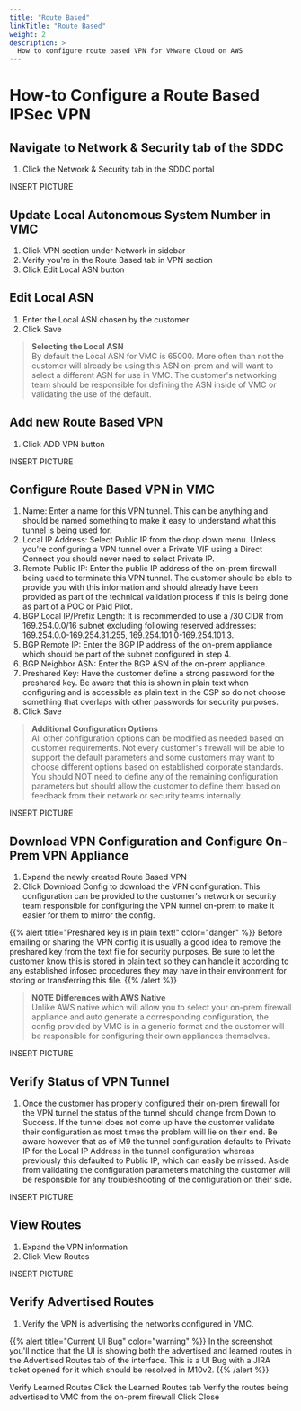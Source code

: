 ```yaml
---
title: "Route Based"
linkTitle: "Route Based"
weight: 2
description: >
  How to configure route based VPN for VMware Cloud on AWS 
---
```


# How-to Configure a Route Based IPSec VPN

## Navigate to Network & Security tab of the SDDC
1. Click the Network & Security tab in the SDDC portal

INSERT PICTURE

## Update Local Autonomous System Number in VMC
1. Click VPN section under Network in sidebar
2. Verify you're in the Route Based tab in VPN section
3. Click Edit Local ASN button


## Edit Local ASN
1. Enter the Local ASN chosen by the customer
2. Click Save

>**Selecting the Local ASN**\
By default the Local ASN for VMC is 65000. More often than not the customer will already be using this ASN on-prem and will want to select a different ASN for use in VMC. The customer's networking team should be responsible for defining the ASN inside of VMC or validating the use of the default.


## Add new Route Based VPN
1. Click ADD VPN button

INSERT PICTURE


## Configure Route Based VPN in VMC
1. Name: Enter a name for this VPN tunnel. This can be anything and should be named something to make it easy to understand what this tunnel is being used for.
2. Local IP Address: Select Public IP from the drop down menu. Unless you're configuring a VPN tunnel over a Private VIF using a Direct Connect you should never need to select Private IP.
3. Remote Public IP: Enter the public IP address of the on-prem firewall being used to terminate this VPN tunnel. The customer should be able to provide you with this information and should already have been provided as part of the technical validation process if this is being done as part of a POC or Paid Pilot.
4. BGP Local IP/Prefix Length: It is recommended to use a /30 CIDR from 169.254.0.0/16 subnet excluding following reserved addresses: 169.254.0.0-169.254.31.255, 169.254.101.0-169.254.101.3. 
5. BGP Remote IP: Enter the BGP IP address of the on-prem appliance which should be part of the subnet configured in step 4.
6. BGP Neighbor ASN: Enter the BGP ASN of the on-prem appliance.
7. Preshared Key: Have the customer define a strong password for the preshared key. Be aware that this is shown in plain text when configuring and is accessible as plain text in the CSP so do not choose something that overlaps with other passwords for security purposes.
8. Click Save

>**Additional Configuration Options**\
All other configuration options can be modified as needed based on customer requirements. Not every customer's firewall will be able to support the default parameters and some customers may want to choose different options based on established corporate standards. You should NOT need to define any of the remaining configuration parameters but should allow the customer to define them based on feedback from their network or security teams internally.

INSERT PICTURE

## Download VPN Configuration and Configure On-Prem VPN Appliance
1. Expand the newly created Route Based VPN
2. Click Download Config to download the VPN configuration. This configuration can be provided to the customer's network or security team responsible for configuring the VPN tunnel on-prem to make it easier for them to mirror the config.

{{% alert title="Preshared key is in plain text!" color="danger" %}}
Before emailing or sharing the VPN config it is usually a good idea to remove the preshared key from the text file for security purposes. Be sure to let the customer know this is stored in plain text so they can handle it according to any established infosec procedures they may have in their environment for storing or transferring this file.
{{% /alert %}}

>**NOTE Differences with AWS Native**\
Unlike AWS native which will allow you to select your on-prem firewall appliance and auto generate a corresponding configuration, the config provided by VMC is in a generic format and the customer will be responsible for configuring their own appliances themselves.

INSERT PICTURE


## Verify Status of VPN Tunnel
1. Once the customer has properly configured their on-prem firewall for the VPN tunnel the status of the tunnel should change from Down to Success. If the tunnel does not come up have the customer validate their configuration as most times the problem will lie on their end. Be aware however that as of M9 the tunnel configuration defaults to Private IP for the Local IP Address in the tunnel configuration whereas previously this defaulted to Public IP, which can easily be missed. Aside from validating the configuration parameters matching the customer will be responsible for any troubleshooting of the configuration on their side.

INSERT PICTURE

## View Routes
1. Expand the VPN information
2. Click View Routes

INSERT PICTURE

## Verify Advertised Routes
1. Verify the VPN is advertising the networks configured in VMC.

{{% alert title="Current UI Bug" color="warning" %}}
In the screenshot you'll notice that the UI is showing both the advertised and learned routes in the Advertised Routes tab of the interface. This is a UI Bug with a JIRA ticket opened for it which should be resolved in M10v2.
{{% /alert %}}



Verify Learned Routes
Click the Learned Routes tab
Verify the routes being advertised to VMC from the on-prem firewall
Click Close